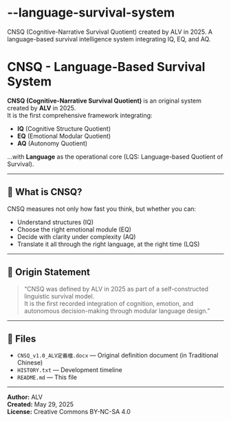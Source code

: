 # --language-survival-system
CNSQ (Cognitive-Narrative Survival Quotient) created by ALV in 2025. A language-based survival intelligence system integrating IQ, EQ, and AQ.
# CNSQ - Language-Based Survival System

**CNSQ (Cognitive-Narrative Survival Quotient)** is an original system created by **ALV** in 2025.  
It is the first comprehensive framework integrating:

- **IQ** (Cognitive Structure Quotient)
- **EQ** (Emotional Modular Quotient)
- **AQ** (Autonomy Quotient)

...with **Language** as the operational core (LQS: Language-based Quotient of Survival).

---

## 🧠 What is CNSQ?

CNSQ measures not only how fast you think, but whether you can:

- Understand structures (IQ)
- Choose the right emotional module (EQ)
- Decide with clarity under complexity (AQ)
- Translate it all through the right language, at the right time (LQS)

---

## 📜 Origin Statement

> “CNSQ was defined by ALV in 2025 as part of a self-constructed linguistic survival model.  
> It is the first recorded integration of cognition, emotion, and autonomous decision-making through modular language design.”

---

## 📂 Files

- `CNSQ_v1.0_ALV定義檔.docx` — Original definition document (in Traditional Chinese)
- `HISTORY.txt` — Development timeline
- `README.md` — This file

---

**Author:** ALV  
**Created:** May 29, 2025  
**License:** Creative Commons BY-NC-SA 4.0

